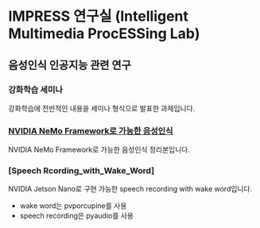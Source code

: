 # IMPRESS 연구실 (Intelligent Multimedia ProcESSing Lab)
## 음성인식 인공지능 관련 연구


### 강화학습 세미나
강화학습에 전반적인 내용을 세미나 형식으로 발표한 과제입니다.

### [NVIDIA NeMo Framework로 가능한 음성인식](https://github.com/gs97ahn/impress_lab/blob/main/NVIDIA_NeMo_Framework%EB%A1%9C_%EA%B0%80%EB%8A%A5%ED%95%9C_%EC%9D%8C%EC%84%B1%EC%9D%B8%EC%8B%9D.md)
NVIDIA NeMo Framework로 가능한 음성인식 정리본입니다.

### [Speech Rcording_with_Wake_Word]
NVIDIA Jetson Nano로 구현 가능한 speech recording with wake word입니다.
- wake word는 pvporcupine를 사용
- speech recording은 pyaudio를 사용
